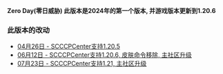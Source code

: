 **Zero Day(零日威胁) 此版本是2024年的第一个版本, 并游戏版本更新到1.20.6** 
  
### 此版本的改动
* [04月26日 - SCCCPCenter支持1.20.5](04-26)  
* [06月12日 - SCCCPCenter支持1.20.6, 皮肤命令移除, 主社区升级](06-12)  
* [07月23日 - SCCCPCenter支持1.21, 主社区升级](07-23)  

